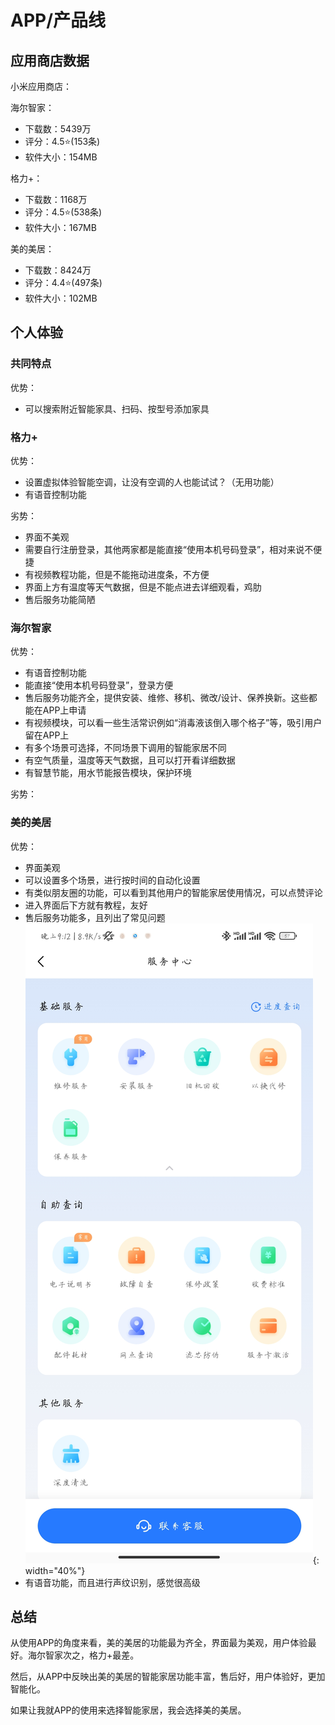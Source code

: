 # APP/产品线

## 应用商店数据

小米应用商店：

海尔智家：

- 下载数：5439万
- 评分：4.5⭐(153条)
- 软件大小：154MB

格力+：

- 下载数：1168万
- 评分：4.5⭐(538条)
- 软件大小：167MB

美的美居：

- 下载数：8424万
- 评分：4.4⭐(497条)
- 软件大小：102MB

## 个人体验

### 共同特点

优势：

- 可以搜索附近智能家具、扫码、按型号添加家具

### 格力+

优势：

- 设置虚拟体验智能空调，让没有空调的人也能试试？（无用功能）
- 有语音控制功能

劣势：

- 界面不美观
- 需要自行注册登录，其他两家都是能直接“使用本机号码登录”，相对来说不便捷
- 有视频教程功能，但是不能拖动进度条，不方便
- 界面上方有温度等天气数据，但是不能点进去详细观看，鸡肋
- 售后服务功能简陋

### 海尔智家

优势：

- 有语音控制功能
- 能直接“使用本机号码登录”，登录方便
- 售后服务功能齐全，提供安装、维修、移机、微改/设计、保养换新。这些都能在APP上申请
- 有视频模块，可以看一些生活常识例如“消毒液该倒入哪个格子”等，吸引用户留在APP上
- 有多个场景可选择，不同场景下调用的智能家居不同
- 有空气质量，温度等天气数据，且可以打开看详细数据
- 有智慧节能，用水节能报告模块，保护环境

劣势：

### 美的美居

优势：

- 界面美观
- 可以设置多个场景，进行按时间的自动化设置
- 有类似朋友圈的功能，可以看到其他用户的智能家居使用情况，可以点赞评论
- 进入界面后下方就有教程，友好
- 售后服务功能多，且列出了常见问题
    ![Alt text](images/7d0bf385c9d93da7db29a7a1b486147e.jpeg){: width="40%"}
- 有语音功能，而且进行声纹识别，感觉很高级

## 总结

从使用APP的角度来看，美的美居的功能最为齐全，界面最为美观，用户体验最好。海尔智家次之，格力+最差。

然后，从APP中反映出美的美居的智能家居功能丰富，售后好，用户体验好，更加智能化。

如果让我就APP的使用来选择智能家居，我会选择美的美居。
